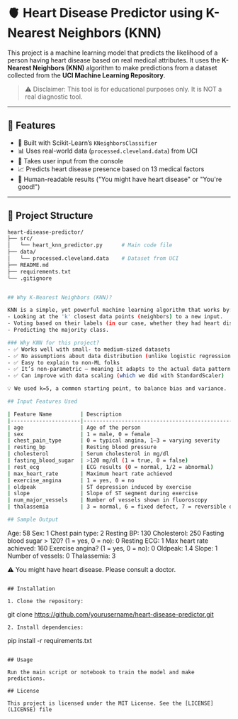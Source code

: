 # 🫀 Heart Disease Predictor using K-Nearest Neighbors (KNN)

This project is a machine learning model that predicts the likelihood of a person having heart disease based on real medical attributes. It uses the **K-Nearest Neighbors (KNN)** algorithm to make predictions from a dataset collected from the **UCI Machine Learning Repository**.

> ⚠️ Disclaimer: This tool is for educational purposes only. It is NOT a real diagnostic tool.

---

## 🚀 Features

- 🧠 Built with Scikit-Learn’s `KNeighborsClassifier`
- 📊 Uses real-world data (`processed.cleveland.data`) from UCI
- 🔢 Takes user input from the console
- 📈 Predicts heart disease presence based on 13 medical factors
- 💬 Human-readable results ("You might have heart disease" or "You're good!")

---

## 📂 Project Structure

```bash
heart-disease-predictor/
├── src/
│   └── heart_knn_predictor.py      # Main code file
├── data/
│   └── processed.cleveland.data    # Dataset from UCI
├── README.md
├── requirements.txt
└── .gitignore


## Why K-Nearest Neighbors (KNN)?

KNN is a simple, yet powerful machine learning algorithm that works by:
- Looking at the 'k' closest data points (neighbors) to a new input.
- Voting based on their labels (in our case, whether they had heart disease or not).
- Predicting the majority class.

### Why KNN for this project?
- ✅ Works well with small- to medium-sized datasets
- ✅ No assumptions about data distribution (unlike logistic regression, etc.)
- ✅ Easy to explain to non-ML folks
- ✅ It’s non-parametric — meaning it adapts to the actual data pattern
- ✅ Can improve with data scaling (which we did with StandardScaler)

💡 We used k=5, a common starting point, to balance bias and variance.

## Input Features Used

| Feature Name         | Description                                             |
|----------------------|--------------------------------------------------------|
| age                  | Age of the person                                      |
| sex                  | 1 = male, 0 = female                                   |
| chest_pain_type      | 0 = typical angina, 1–3 = varying severity             |
| resting_bp           | Resting blood pressure                                 |
| cholesterol          | Serum cholesterol in mg/dl                             |
| fasting_blood_sugar  | >120 mg/dl (1 = true, 0 = false)                       |
| rest_ecg             | ECG results (0 = normal, 1/2 = abnormal)               |
| max_heart_rate       | Maximum heart rate achieved                            |
| exercise_angina      | 1 = yes, 0 = no                                        |
| oldpeak              | ST depression induced by exercise                      |
| slope                | Slope of ST segment during exercise                    |
| num_major_vessels    | Number of vessels shown in fluoroscopy                 |
| thalassemia          | 3 = normal, 6 = fixed defect, 7 = reversible defect    |

## Sample Output

```
Age: 58
Sex: 1
Chest pain type: 2
Resting BP: 130
Cholesterol: 250
Fasting blood sugar > 120? (1 = yes, 0 = no): 0
Resting ECG: 1
Max heart rate achieved: 160
Exercise angina? (1 = yes, 0 = no): 0
Oldpeak: 1.4
Slope: 1
Number of vessels: 0
Thalassemia: 3

⚠️  You might have heart disease. Please consult a doctor.
```

## Installation

1. Clone the repository:
   ```
   git clone https://github.com/yourusername/heart-disease-predictor.git
   ```
2. Install dependencies:
   ```
   pip install -r requirements.txt
   ```

## Usage

Run the main script or notebook to train the model and make predictions.

## License

This project is licensed under the MIT License. See the [LICENSE](LICENSE) file